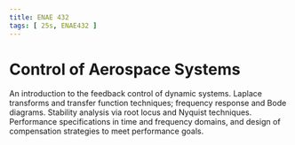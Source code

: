 ```yaml
---
title: ENAE 432
tags: [ 25s, ENAE432 ]
---
```


# Control of Aerospace Systems

An introduction to the feedback control of dynamic systems. Laplace transforms and transfer function techniques; frequency response and Bode diagrams. Stability analysis via root locus and Nyquist techniques. Performance specifications in time and frequency domains, and design of compensation strategies to meet performance goals.
